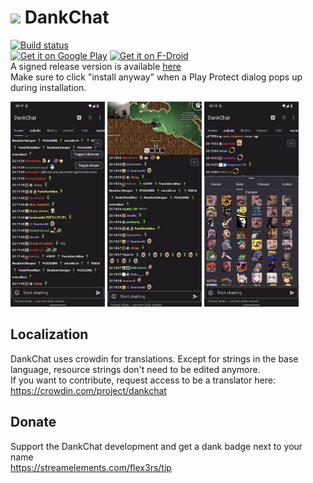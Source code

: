 # <img src="https://user-images.githubusercontent.com/85196642/153115305-e39f854d-6dc9-4975-a60b-653f6ecc87df.png" height="75"> DankChat

[![Build status](https://github.com/flex3r/DankChat/workflows/Android%20CI/badge.svg)](https://github.com/flex3r/DankChat/actions)  
[<img src="https://play.google.com/intl/en_us/badges/images/generic/en_badge_web_generic.png" alt="Get it on Google Play" height="80">](https://play.google.com/store/apps/details?id=com.flxrs.dankchat)
[<img src="https://fdroid.gitlab.io/artwork/badge/get-it-on.png" alt="Get it on F-Droid" height="80">](https://f-droid.org/packages/com.flxrs.dankchat)  
A signed release version is available [here](https://github.com/flex3r/DankChat/releases/tag/release)  
Make sure to click "install anyway" when a Play Protect dialog pops up during installation.   

<img src="fastlane/metadata/android/en-US/images/phoneScreenshots/screen1.png" width="30%"/> <img src="fastlane/metadata/android/en-US/images/phoneScreenshots/screen2.png" width="30%"/> <img src="fastlane/metadata/android/en-US/images/phoneScreenshots/screen4.png" width="30%"/>

## Localization
DankChat uses crowdin for translations. Except for strings in the base language, resource strings don't need to be edited anymore.  
If you want to contribute, request access to be a translator here: https://crowdin.com/project/dankchat

## Donate
Support the DankChat development and get a dank badge next to your name  
https://streamelements.com/flex3rs/tip
